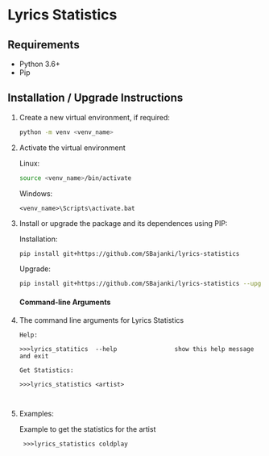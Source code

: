 # Lyrics Statistics



## Requirements

* Python 3.6+
* Pip

## Installation / Upgrade Instructions



1. Create a new virtual environment, if required:

    ```bash
    python -m venv <venv_name>
    ```
    
2. Activate the virtual environment

    Linux:
    ```bash
    source <venv_name>/bin/activate
    ```
    
    Windows:
    ```dos
    <venv_name>\Scripts\activate.bat
    ```
    
3. Install or upgrade the package and its dependences using PIP:

    Installation:
    ```bash
    pip install git+https://github.com/SBajanki/lyrics-statistics

    ```
    
    Upgrade:
    ```bash
    pip install git+https://github.com/SBajanki/lyrics-statistics --upgrade
    
    ```
    #### Command-line Arguments

4. The command line arguments for Lyrics Statistics

    ```
    Help:
    
    >>>lyrics_statitics  --help                show this help message and exit
	
	Get Statistics:
	
	>>>lyrics_statistics <artist>
      
    

5. Examples:       

    Example to get the statistics for the artist 

        >>>lyrics_statistics coldplay
      
      
    